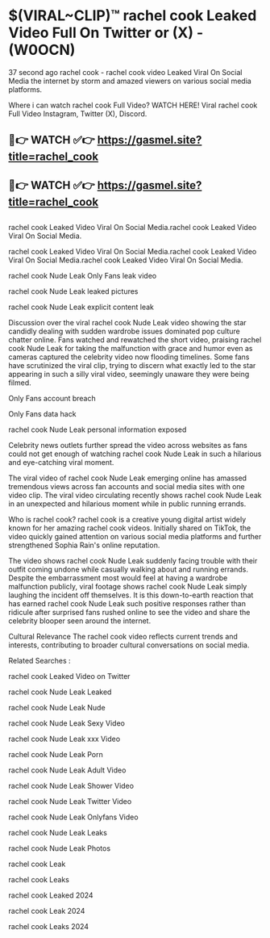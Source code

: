 # $(VIRAL~CLIP)™ rachel cook Leaked Video Full On Twitter or (X) -(W0OCN)
37 second ago rachel cook - rachel cook video Leaked Viral On Social Media the internet by storm and amazed viewers on various social media platforms.

Where i can watch rachel cook Full Video? WATCH HERE! Viral rachel cook Full Video Instagram, Twitter (X), Discord.

## 🔴👉 WATCH ✅👉 https://gasmel.site?title=rachel_cook
## 🔴👉 WATCH ✅👉 https://gasmel.site?title=rachel_cook
##
rachel cook Leaked Video Viral On Social Media.rachel cook Leaked Video Viral On Social Media.

rachel cook Leaked Video Viral On Social Media.rachel cook Leaked Video Viral On Social Media.rachel cook Leaked Video Viral On Social Media.

rachel cook Nude Leak Only Fans leak video

rachel cook Nude Leak leaked pictures

rachel cook Nude Leak explicit content leak

Discussion over the viral rachel cook Nude Leak video showing the star candidly dealing with sudden wardrobe issues dominated pop culture chatter online. Fans watched and rewatched the short video, praising rachel cook Nude Leak for taking the malfunction with grace and humor even as cameras captured the celebrity video now flooding timelines. Some fans have scrutinized the viral clip, trying to discern what exactly led to the star appearing in such a silly viral video, seemingly unaware they were being filmed.


Only Fans account breach

Only Fans data hack

rachel cook Nude Leak personal information exposed

Celebrity news outlets further spread the video across websites as fans could not get enough of watching rachel cook Nude Leak in such a hilarious and eye-catching viral moment.


The viral video of rachel cook Nude Leak emerging online has amassed tremendous views across fan accounts and social media sites with one video clip. The viral video circulating recently shows rachel cook Nude Leak in an unexpected and hilarious moment while in public running errands.


Who is rachel cook? rachel cook is a creative young digital artist widely known for her amazing rachel cook videos. Initially shared on TikTok, the video quickly gained attention on various social media platforms and further strengthened Sophia Rain's online reputation.

The video shows rachel cook Nude Leak suddenly facing trouble with their outfit coming undone while casually walking about and running errands. Despite the embarrassment most would feel at having a wardrobe malfunction publicly, viral footage shows rachel cook Nude Leak simply laughing the incident off themselves. It is this down-to-earth reaction that has earned rachel cook Nude Leak such positive responses rather than ridicule after surprised fans rushed online to see the video and share the celebrity blooper seen around the internet.

Cultural Relevance The rachel cook video reflects current trends and interests, contributing to broader cultural conversations on social media.

Related Searches :

rachel cook Leaked Video on Twitter

rachel cook Nude Leak Leaked

rachel cook Nude Leak Nude

rachel cook Nude Leak Sexy Video

rachel cook Nude Leak xxx Video

rachel cook Nude Leak Porn

rachel cook Nude Leak Adult Video

rachel cook Nude Leak Shower Video

rachel cook Nude Leak Twitter Video

rachel cook Nude Leak Onlyfans Video

rachel cook Nude Leak Leaks

rachel cook Nude Leak Photos

rachel cook Leak

rachel cook Leaks

rachel cook Leaked 2024

rachel cook Leak 2024

rachel cook Leaks 2024
